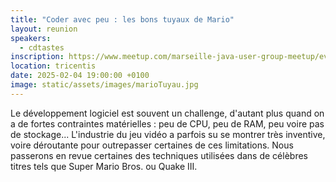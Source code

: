 ```yaml
---
title: "Coder avec peu : les bons tuyaux de Mario"
layout: reunion
speakers:
  - cdtastes
inscription: https://www.meetup.com/marseille-java-user-group-meetup/events/305735018/
location: tricentis
date: 2025-02-04 19:00:00 +0100
image: static/assets/images/marioTuyau.jpg
---
```

Le développement logiciel est souvent un challenge, d'autant plus quand on a de
fortes contraintes matérielles : peu de CPU, peu de RAM, peu voire pas de
stockage... L'industrie du jeu vidéo a parfois su se montrer très inventive,
voire déroutante pour outrepasser certaines de ces limitations. Nous passerons
en revue certaines des techniques utilisées dans de célèbres titres tels que
Super Mario Bros. ou Quake III.




